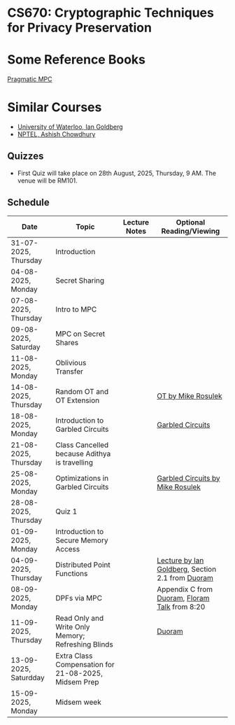 # CS670: Cryptographic Techniques for Privacy Preservation

# Some Reference Books
[Pragmatic MPC](https://securecomputation.org)

# Similar Courses
- [University of Waterloo, Ian Goldberg](https://crysp.uwaterloo.ca/courses/privcc/s24/schedule.html)
- [NPTEL, Ashish Chowdhury](https://onlinecourses.nptel.ac.in/noc21_cs91/preview)


## Quizzes
- First Quiz will take place on 28th August, 2025, Thursday, 9 AM. The venue will be RM101. 
## Schedule

| Date       | Topic                  | Lecture Notes             | Optional Reading/Viewing         |
|------------|------------------------|---------------------------|----------------------------------|
| 31-07-2025, Thursday | Introduction           |         |           |
| 04-08-2025, Monday | Secret Sharing    |        |               |
| 07-08-2025, Thursday | Intro to MPC     |        |              |  
| 09-08-2025, Saturday | MPC on Secret Shares    |         |             |
| 11-08-2025, Monday   |  Oblivious Transfer         |         |             |
| 14-08-2025, Thursday   | Random OT and OT Extension         |         |            [OT by Mike Rosulek](https://www.youtube.com/watch?v=l6EcGZYkTug&t=2977s) |    
| 18-08-2025, Monday   | Introduction to Garbled Circuits         |         |          [Garbled Circuits](https://web.mit.edu/sonka89/www/papers/2017ygc.pdf)   | 
| 21-08-2025, Thursday   | Class Cancelled because Adithya is travelling         |         |             |
| 25-08-2025, Monday   | Optimizations in Garbled Circuits         |         | [Garbled Circuits by Mike Rosulek](https://www.youtube.com/watch?v=FTxh908u9y8&t=2001s)            |
| 28-08-2025, Thursday   | Quiz 1         |         |            |
| 01-09-2025, Monday   | Introduction to Secure Memory Access         |         |            |
| 04-09-2025, Thursday   |   Distributed Point Functions        |         | [Lecture by Ian Goldberg](https://crysp.uwaterloo.ca/courses/privcc/s24/video/lec08.m4v),  Section 2.1 from [Duoram](https://www.usenix.org/system/files/usenixsecurity23-vadapalli.pdf)       |
| 08-09-2025, Monday  |  DPFs via MPC         |         |  Appendix C from  [Duoram](https://www.usenix.org/system/files/usenixsecurity23-vadapalli.pdf), [Floram Talk](https://www.youtube.com/watch?v=XXtlS72sHQY&t=84s) from 8:20         |
| 11-09-2025, Thursday   | Read Only and Write Only Memory; Refreshing Blinds          |         |   [Duoram](https://www.usenix.org/system/files/usenixsecurity23-vadapalli.pdf)         |
| 13-09-2025, Saturdday   |  Extra Class Compensation for 21-08-2025, Midsem Prep         |         |            |
| 15-09-2025, Monday   |  Midsem week         |         |            |
